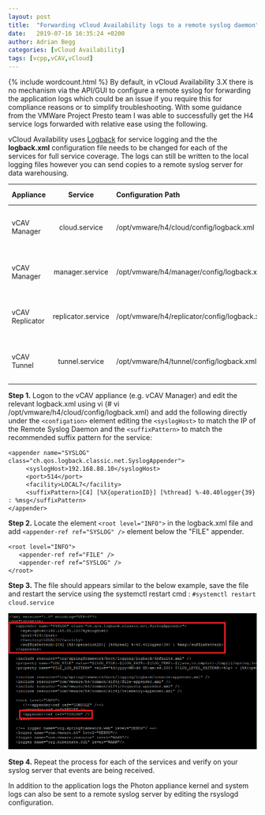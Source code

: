 ```yaml
---
layout: post
title:  "Forwarding vCloud Availability logs to a remote syslog daemon"
date:   2019-07-16 16:35:24 +0200
author: Adrian Begg
categories: [vCloud Availability]
tags: [vcpp,vCAV,vCloud]
---
```

{% include wordcount.html %}
By default, in vCloud Availability 3.X there is no mechanism via the API/GUI to configure a remote syslog for forwarding the application logs which could be an issue if you require this for compliance reasons or to simplify troubleshooting. With some guidance from the VMWare Project Presto team I was able to successfully get the H4 service logs forwarded with relative ease using the following.

vCloud Availability uses [Logback](https://logback.qos.ch/) for service logging and the the **logback.xml** configuration file needs to be changed for each of the services for full service coverage. The logs can still be written to the local logging files however you can send copies to a remote syslog server for data warehousing.

| Appliance        | Service            | Configuration Path                           | Recommended Suffix Pattern                                            |
| :--------------- |:------------------:| :--------------------------------------------|:----------------------------------------------------------------------|
| vCAV Manager     | cloud.service      | /opt/vmware/h4/cloud/config/logback.xml      | [C4] [%X{operationID}] [%thread] %-40.40logger{39} : %msg             |
| vCAV Manager     | manager.service    | /opt/vmware/h4/manager/config/logback.xml    | [H4-Manager] [%X{operationID}] [%thread] %-40.40logger{39} : %msg     |
| vCAV Replicator  | replicator.service | /opt/vmware/h4/replicator/config/logback.xml | [H4-Replicator] [%X{operationID}] [%thread] %-40.40logger{39} : %msg  |
| vCAV Tunnel      | tunnel.service     | /opt/vmware/h4/tunnel/config/logback.xml     | [H4-Tunnel] [%X{operationID}] [%thread] %-40.40logger{39} : %msg      |

**Step 1.** Logon to the vCAV appliance (e.g. vCAV Manager) and edit the relevant logback.xml using vi (# vi /opt/vmware/h4/cloud/config/logback.xml) and add the following directly under the `<configation>` element editing the `<syslogHost>` to match the IP of the Remote Syslog Daemon and the `<suffixPattern>` to match the recommended suffix pattern for the service:
```
<appender name="SYSLOG" class="ch.qos.logback.classic.net.SyslogAppender">
     <syslogHost>192.168.88.10</syslogHost>
     <port>514</port>
     <facility>LOCAL7</facility>
     <suffixPattern>[C4] [%X{operationID}] [%thread] %-40.40logger{39} : %msg</suffixPattern>
</appender>
```
**Step 2.** Locate the element `<root level="INFO">` in the logback.xml file and add `<appender-ref ref="SYSLOG" />` element below the "FILE" appender.
```
<root level="INFO">
   <appender-ref ref="FILE" />
   <appender-ref ref="SYSLOG" />
</root>
```
**Step 3.** The file should appears similar to the below example, save the file and restart the service using the systemctl restart cmd : `#systemctl restart cloud.service`

![Example logback.xml for the cloud.service sending default logging to syslogd @ 192.168.88.10](/assets/vCAV-EnableSyslog-C4-logbackxml.png)

**Step 4.** Repeat the process for each of the services and verify on your syslog server that events are being received.

In addition to the application logs the Photon appliance kernel and system logs can also be sent to a remote syslog server by editing the rsyslogd configuration.